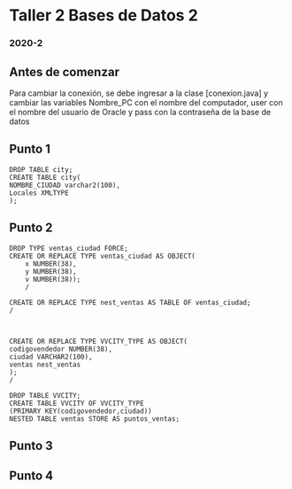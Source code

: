# Taller 2 Bases de Datos 2
### 2020-2

## Antes de comenzar
Para cambiar la conexión, se debe ingresar a la clase [conexion.java] y cambiar las variables Nombre_PC con el nombre del computador, user con el nombre del usuario de Oracle y pass con la contraseña de la base de datos

## Punto 1
```
DROP TABLE city;
CREATE TABLE city(
NOMBRE_CIUDAD varchar2(100),
Locales XMLTYPE
);
```
## Punto 2
```
DROP TYPE ventas_ciudad FORCE;
CREATE OR REPLACE TYPE ventas_ciudad AS OBJECT(
    x NUMBER(38),
    y NUMBER(38),
    v NUMBER(38));
    /

CREATE OR REPLACE TYPE nest_ventas AS TABLE OF ventas_ciudad;
/



CREATE OR REPLACE TYPE VVCITY_TYPE AS OBJECT(
codigovendedor NUMBER(38),
ciudad VARCHAR2(100),
ventas nest_ventas
);
/

DROP TABLE VVCITY;
CREATE TABLE VVCITY OF VVCITY_TYPE
(PRIMARY KEY(codigovendedor,ciudad))
NESTED TABLE ventas STORE AS puntos_ventas;
```
## Punto 3


## Punto 4

